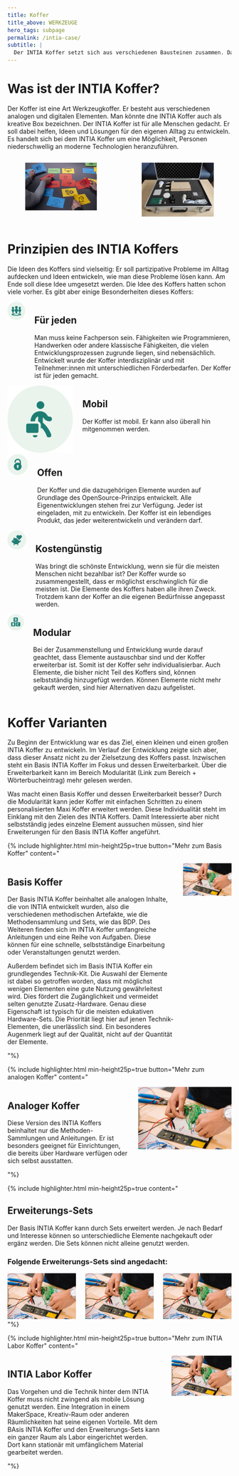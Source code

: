 ```yaml
---
title: Koffer
title_above: WERKZEUGE
hero_tags: subpage
permalink: /intia-case/
subtitle: |
  Der INTIA Koffer setzt sich aus verschiedenen Bausteinen zusammen. Damit kann jede:r eigene Lösungen entwickeln. Der Koffer lädt dazu ein, spielerisch Technik kennenzulernen. So kann Technik selbst verstanden und genutzt werden.
---
```


# Was ist der INTIA Koffer?

Der Koffer ist eine Art Werkzeugkoffer. Er besteht aus verschiedenen analogen und digitalen Elementen. Man könnte dne INTIA Koffer auch als kreative Box bezeichnen. Der INTIA Koffer ist für alle Menschen gedacht. Er soll dabei helfen, Ideen und Lösungen für den eigenen Alltag zu entwickeln. Es handelt sich bei dem INTIA Koffer um eine Möglichkeit, Personen niederschwellig an moderne Technologien heranzuführen.

<div class="columns">
<div class="column">
<figure>
  <img src="/assets/img/intia-case/intia-case-1.jpg" alt="Zettel mit technischen Begriffen liegen auf einem Tisch. Dort steht auch ein Bügeleisen.">
</figure>
</div>
<div class="column">
<figure>
  <img src="/assets/img/intia-case/intia-case-2.jpg" alt="Zettel mit technischen Begriffen liegen auf einem Tisch. Dort steht auch ein Bügeleisen.">
</figure>
</div>
</div>

# Prinzipien des INTIA Koffers

Die Ideen des Koffers sind vielseitig: Er soll partizipative Probleme im Alltag aufdecken und Ideen entwickeln, wie man diese Probleme lösen kann. Am Ende soll diese Idee umgesetzt werden. Die Idee des Koffers hatten schon viele vorher. Es gibt aber einige Besonderheiten dieses Koffers:

<div class="columns">
  <div class="column is-4 is-round is-centered">
    <img src="/assets/img/intia-case/intia-case-for-all.png" alt="placeholder" class="">
  </div>
<div class="column">

## Für jeden

Man muss keine Fachperson sein. Fähigkeiten wie Programmieren, Handwerken oder andere klassische Fähigkeiten, die vielen Entwicklungsprozessen zugrunde liegen, sind nebensächlich. Entwickelt wurde der Koffer interdisziplinär und mit Teilnehmer:innen mit unterschiedlichen Förderbedarfen. Der Koffer ist für jeden gemacht.

  <div class="clear"></div>
  </div>
  </div>

  <div class="columns">
  <div class="column is-4 is-round is-centered">
    <img src="/assets/img/intia-case/intia-case-mobile.png" alt="placeholder" class="">
  </div>
<div class="column">

## Mobil

Der Koffer ist mobil. Er kann also überall hin mitgenommen werden.

  <div class="clear"></div>
  </div>
  </div>

  <div class="columns">
  <div class="column is-4 is-round is-centered">
    <img src="/assets/img/intia-case/intia-case-open.png" alt="placeholder" class="">
  </div>
<div class="column">

## Offen

Der Koffer und die dazugehörigen Elemente wurden auf Grundlage des OpenSource-Prinzips entwickelt. Alle Eigenentwicklungen stehen frei zur Verfügung. Jeder ist eingeladen, mit zu entwickeln. Der Koffer ist ein lebendiges Produkt, das jeder weiterentwickeln und verändern darf.

  <div class="clear"></div>
  </div>
  </div>

  <div class="columns">       
  <div class="column is-4 is-round is-centered">
    <img src="/assets/img/intia-case/intia-case-cost.png" alt="placeholder" class="">
  </div>
  <div class="column">

## Kostengünstig

Was bringt die schönste Entwicklung, wenn sie für die meisten Menschen nicht bezahlbar ist? Der Koffer wurde so zusammengestellt, dass er möglichst erschwinglich für die meisten ist. Die Elemente des Koffers haben alle ihren Zweck. Trotzdem kann der Koffer an die eigenen Bedürfnisse angepasst werden.

  <div class="clear"></div>                          
  </div>
  </div>

  <div class="columns">
 <div class="column is-4 is-round is-centered">
    <img src="/assets/img/intia-case/intia-case-modular.png" alt="placeholder" class="">
  </div>
  <div class="column">

## Modular

Bei der Zusammenstellung und Entwicklung wurde darauf geachtet, dass Elemente austauschbar sind und der Koffer erweiterbar ist. Somit ist der Koffer sehr individualisierbar. Auch Elemente, die bisher nicht Teil des Koffers sind, können selbstständig hinzugefügt werden. Können Elemente nicht mehr gekauft werden, sind hier Alternativen dazu aufgelistet.

  <div class="clear"></div>                          
  </div>
  </div>

# Koffer Varianten

Zu Beginn der Entwicklung war es das Ziel, einen kleinen und einen großen INTIA Koffer zu entwickeln. Im Verlauf der Entwicklung zeigte sich aber, dass dieser Ansatz nicht zu der Zielsetzung des Koffers passt. Inzwischen steht ein Basis INTIA Koffer im Fokus und dessen Erweiterbarkeit. Über die Erweiterbarkeit kann im Bereich Modularität (Link zum Bereich + Wörterbucheintrag) mehr gelesen werden.

Was macht einen Basis Koffer und dessen Erweiterbarkeit besser? Durch die Modularität kann jeder Koffer mit einfachen Schritten zu einem personalisierten Maxi Koffer erweitert werden. Diese Individualität steht im Einklang mit den Zielen des INTIA Koffers. Damit Interessierte aber nicht selbstständig jedes einzelne Element aussuchen müssen, sind hier Erweiterungen für den Basis INTIA Koffer angeführt.

{% include highlighter.html min-height25p=true button="Mehr zum Basis Koffer" content="

<div class='columns'>
<div class='column'>

## Basis Koffer

Der Basis INTIA Koffer beinhaltet alle analogen Inhalte, die von INTIA entwickelt wurden, also die verschiedenen methodischen Artefakte, wie die Methodensammlung und Sets, wie das BDP. Des Weiteren finden sich im INTIA Koffer umfangreiche Anleitungen und eine Reihe von Aufgaben. Diese können für eine schnelle, selbstständige Einarbeitung oder Veranstaltungen genutzt werden.

Außerdem befindet sich im Basis INTIA Koffer ein grundlegendes Technik-Kit. Die Auswahl der Elemente ist dabei so getroffen worden, dass mit möglichst wenigen Elementen eine gute Nutzung gewährleitest wird. Dies fördert die Zugänglichkeit und vermeidet selten genutzte Zusatz-Hardware. Genau diese Eigenschaft ist typisch für die meisten edukativen Hardware-Sets. Die Priorität liegt hier auf jenen Technik-Elementen, die unerlässlich sind. Ein besonderes Augenmerk liegt auf der Qualität, nicht auf der Quantität der Elemente.

</div>
<div class='column'>
  <img class='with-zone' src='/assets/img/landingpage/werkzeuge.jpg'>
</div>
</div>
"%}

{% include highlighter.html min-height25p=true button="Mehr zum analogen Koffer" content="

<div class='columns'>
<div class='column'>

## Analoger Koffer

Diese Version des INTIA Koffers beinhaltet nur die Methoden-Sammlungen und Anleitungen. Er ist besonders geeignet für Einrichtungen, die bereits über Hardware verfügen oder sich selbst ausstatten.

</div>
<div class='column'>
  <img class='with-zone' src='/assets/img/landingpage/werkzeuge.jpg'>
</div>
</div>
"%}

{% include highlighter.html min-height25p=true content="

## Erweiterungs-Sets

Der Basis INTIA Koffer kann durch Sets erweitert werden. Je nach Bedarf und Interesse können so unterschiedliche Elemente nachgekauft oder ergänz werden. Die Sets können nicht alleine genutzt werden.

### Folgende Erweiterungs-Sets sind angedacht:

<div class='columns'>
<div class='column'>
  <img class='with-zone' src='/assets/img/landingpage/werkzeuge.jpg'>
</div>
<div class='column'>
  <img class='with-zone' src='/assets/img/landingpage/werkzeuge.jpg'>
</div>
<div class='column'>
  <img class='with-zone' src='/assets/img/landingpage/werkzeuge.jpg'>
</div>
</div>
"%}

{% include highlighter.html min-height25p=true button="Mehr zum INTIA Labor Koffer" content="

<div class='columns'>
<div class='column'>

## INTIA Labor Koffer

Das Vorgehen und die Technik hinter dem INTIA Koffer muss nicht zwingend als mobile Lösung genutzt werden. Eine Integration in einem MakerSpace, Kreativ-Raum oder anderen Räumlichkeiten hat seine eigenen Vorteile. Mit dem BAsis INTIA Koffer und den Erweiterungs-Sets kann ein ganzer Raum als Labor eingerichtet werden. Dort kann stationär mit umfänglichem Material gearbeitet werden.

</div>
<div class='column'>
  <img class='with-zone' src='/assets/img/landingpage/werkzeuge.jpg'>
</div>
</div>
"%}
